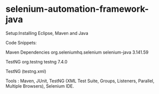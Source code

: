 # selenium-automation-framework-java

Setup:Installing Eclipse, Maven and Java

Code Snippets:

Maven Dependencies
                 <dependencies>
                 <dependency>
                    <groupId>org.seleniumhq.selenium</groupId>
                    <artifactId>selenium-java</artifactId>
                    <version>3.141.59</version>
                </dependency>
                </dependencies>  

TestNG
                <dependencies>
                <dependency>
                  <groupId>org.testng</groupId>
                  <artifactId>testng</artifactId>
                  <version>7.4.0</version>
                </dependency>
                </dependencies>
                
TestNG (testng.xml)
                <!DOCTYPE suite SYSTEM "https://testng.org/testng-1.0.dtd">
                <suite name="OrangeHRM">
                </suite> <!-- OrangeHRM -->
                
Tools : Maven, JUnit, TestNG (XML Test Suite, Groups, Listeners, Parallel, Multiple Browsers), Selenium IDE.
